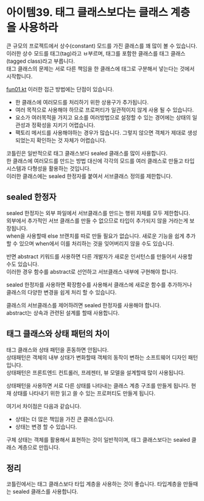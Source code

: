 # 아이템39. 태그 클래스보다는 클래스 계층을 사용하라

큰 규모의 프로젝트에서 상수(constant) 모드를 가진 클래스를 꽤 많이 볼 수 있습니다.<br>
이러한 상수 모드를 태그(tag)라고 ㅂ부르며, 태그를 포함한 클래스를 태그 클래스(tagged class)라고 부릅니다.<br>
태그 클래스의 문제는 서로 다른 책임을 한 클래스에 태그로 구분해서 넣는다는 것에서 시작합니다.

[fun01.kt](fun01.kt)
이러한 접근 방법에는 단점이 있습니다.
- 한 클래스에 여러모드를 처리하기 위한 상용구가 추가됩니다.
- 여러 목적으로 사용해야 하므로 프로퍼티가 일관적이지 않게 사용 될 수 있습니다.
- 요소가 여러목적을 가지고 요소를 여러방법으로 설정할 수 있는 경어에는 상태의 일관성과 정확성을 지키기 어렵습니다.
- 팩토리 메서드를 사용해야하는 경우가 많습니다. 그렇지 않으면 객체가 제대로 생성되었는지 확인하는 것 자체가 어렵습니다.

코틀린은 일반적으로 태그 클래스보다 sealed 클래스를 많이 사용합니다.<br>
한 클래스에 여러모드를 만드는 방법 대신에 각각의 모드를 여러 클래스로 만들고 타입 시스템과 다형성을 활용하는 것입니다.<br>
이러한 클래스에는 sealed 한정자를 붙여서 서브클래스 정의를 제한합니다.


## sealed 한정자
sealed 한정자는 외부 파일에서 서브클래스를 만드는 행위 자체를 모두 제한합니다.<br>
외부에서 추가적인 서브 클래스를 만들 수 없으므로 타입이 추가되지 않을 거라는게 보장됩니다.<br>
when을 사용할때 else 브랜치를 따로 만들 필요가 없습니다. 새로운 기능을 쉽게 추가할 수 있으며 when에서 이를 처리하는 것을 잊어버리지 않을 수도 있습니다.

반면 abstract 키워드를 사용하면 다른 개발자가 새로운 인서턴스를 만들어서 사용할 수도 있습니다.<br>
이러한 경우 함수를 abstract로 선언하고 서브클래스 내부에 구현해야 합니다.

sealed 한정자를 사용하면 확장함수를 사용해서 클래스에 새로운 함수를 추가하거나 클래스의 다양한 변경을 쉽게 처리 할 수 있습니다.

클래스의 서브클래스를 제어하려면 sealed 한정자를 사용해야 합니다.<br>
abstract는 상속과 관련된 설계를 할때 사용합니다.


## 태그 클래스와 상태 패턴의 차이
태그 클래스와 상태 패턴을 혼동하면 안됩니다.<br>
상태패턴은 객체의 내부 상태가 변화할때 객체의 동작이 변하는 소프트웨어 디자인 패턴입니다.<br>
상태패턴은 프론트엔드 컨트롤러, 프레젠터, 뷰 모델을 설계할때 많이 사용됩니다.

상태패턴을 사용하면 서로 다른 상태를 나타내는 클래스 계층 구조를 만들게 됩니다.
현재 상태를 나타내기 위한 읽고 쓸 수 있는 프로퍼티도 만들게 됩니다.


여기서 차이점은 다음과 같습니다.
- 상태는 더 많은 책임을 가진 큰 클래스입니다.
- 상태는 변경 할 수 있습니다.

구체 상태는 객체를 활용해서 표현하는 것이 일반적이며, 태그 클래스보다는 sealed 클래스 계층으로 만듭니다.


## 정리
코틀린에서는 태그 클래스보다 타입 계층을 사용하는 것이 좋습니다.
타입계층을 만들때는 sealed 클래스를 사용합니다.
